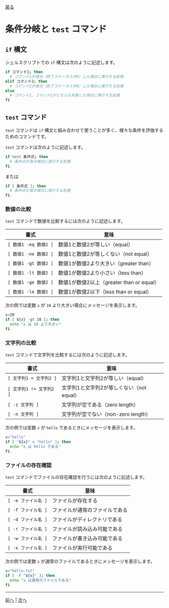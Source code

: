 [戻る](../README.md)

# 条件分岐と `test` コマンド

## `if` 構文

シェルスクリプトでの `if` 構文は次のように記述します。

```bash
if コマンド1; then
  # コマンド1が成功（終了ステータスが0）した場合に実行する処理
elif コマンド2; then
  # コマンド2が成功（終了ステータスが0）した場合に実行する処理
else
  # コマンド1、コマンド2がどちらも失敗した場合に実行する処理
fi
```

## `test` コマンド

`test` コマンドは `if` 構文と組み合わせて使うことが多く、様々な条件を評価するためのコマンドです。

`test` コマンドは次のように記述します。

```bash
if test 条件式; then
  # 条件式が真の場合に実行する処理
fi
```

または

```bash
if [ 条件式 ]; then
  # 条件式が真の場合に実行する処理
fi
```

### 数値の比較

`test` コマンドで数値を比較するには次のように記述します。

| 書式                  | 意味                                      |
| --------------------- | ----------------------------------------- |
| `[ 数値1 -eq 数値2 ]` | 数値1と数値2が等しい（equal）             |
| `[ 数値1 -ne 数値2 ]` | 数値1と数値2が等しくない（not equal）     |
| `[ 数値1 -gt 数値2 ]` | 数値1が数値2より大きい（greater than）    |
| `[ 数値1 -lt 数値2 ]` | 数値1が数値2より小さい（less than）       |
| `[ 数値1 -ge 数値2 ]` | 数値1が数値2以上（greater than or equal） |
| `[ 数値1 -le 数値2 ]` | 数値1が数値2以下（less than or equal）    |

次の例では変数 `x` が `10` より大きい場合にメッセージを表示します。

```bash
x=20
if [ ${x} -gt 10 ]; then
  echo "x は 10 より大きい"
fi
```

### 文字列の比較

`test` コマンドで文字列を比較するには次のように記述します。

| 書式                     | 意味                                      |
| ------------------------ | ----------------------------------------- |
| `[ 文字列1 = 文字列2 ]`  | 文字列1と文字列2が等しい（equal）         |
| `[ 文字列1 != 文字列2 ]` | 文字列1と文字列2が等しくない（not equal） |
| `[ -z 文字列 ]`          | 文字列が空である（zero length）           |
| `[ -n 文字列 ]`          | 文字列が空でない（non-zero length）       |

次の例では変数 `x` が `hello` であるときにメッセージを表示します。

```bash
x="hello"
if [ "${x}" = "hello" ]; then
  echo "x は hello である"
fi
```

### ファイルの存在確認

`test` コマンドでファイルの存在確認を行うには次のように記述します。

| 書式                | 意味                           |
| ------------------- | ------------------------------ |
| `[ -e ファイル名 ]` | ファイルが存在する             |
| `[ -f ファイル名 ]` | ファイルが通常のファイルである |
| `[ -d ファイル名 ]` | ファイルがディレクトリである   |
| `[ -r ファイル名 ]` | ファイルが読み込み可能である   |
| `[ -w ファイル名 ]` | ファイルが書き込み可能である   |
| `[ -x ファイル名 ]` | ファイルが実行可能である       |

次の例では変数 `x` が通常のファイルであるときにメッセージを表示します。

```bash
x="hello.txt"
if [ -f "${x}" ]; then
  echo "x は通常のファイルである"
fi
```

----
[前へ](../04_ヒアドキュメント/README.md) | [次へ](../06_条件実行/README.md)
